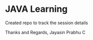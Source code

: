 # JAVA Learning

Created repo to track the session details 


Thanks and Regards, 
Jayasin Prabhu C
